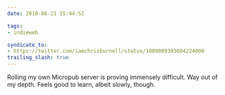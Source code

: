 ```yaml
---
date: 2018-06-21 15:44:52

tags:
- indieweb

syndicate_to:
- https://twitter.com/iamchrisburnell/status/1009809383604224000
trailing_slash: true
---
```


Rolling my own Micropub server is proving immensely difficult. Way out of my depth. Feels good to learn, albeit slowly, though.
